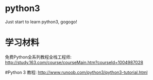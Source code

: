 # python3

Just start to learn python3, gogogo!

# 学习材料
免费Python全系列教程全栈工程师:
http://study.163.com/course/courseMain.htm?courseId=1004987028

#Python 3 教程:
http://www.runoob.com/python3/python3-tutorial.html

